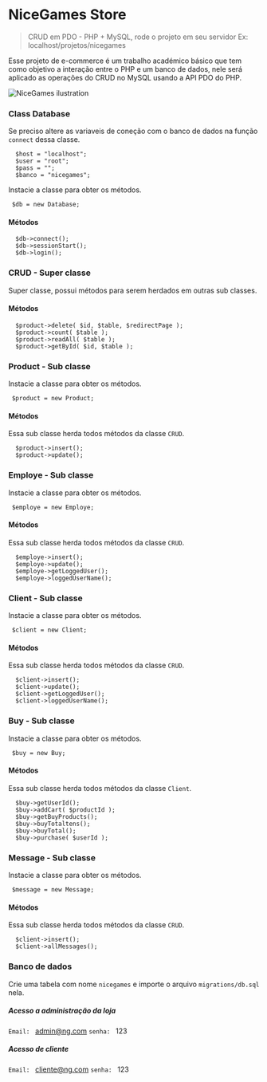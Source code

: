 # NiceGames Store
> CRUD em PDO - PHP + MySQL, rode o projeto em seu servidor Ex: localhost/projetos/nicegames

Esse projeto de e-commerce é um trabalho académico básico que tem como objetivo a interação entre o PHP e um banco de dados, nele será aplicado as operações do CRUD no MySQL usando a API PDO do PHP.

![NiceGames ilustration](https://raw.githubusercontent.com/jeffersondanielss/nicegames/master/img/nicegames.png)

### Class Database
Se preciso altere as variaveis de coneção com o banco de dados na função `connect` dessa classe.

```
  $host = "localhost";
  $user = "root";
  $pass = "";
  $banco = "nicegames";
```

Instacie a classe para obter os métodos.

```
 $db = new Database;
```

#### Métodos

```
  $db->connect();
  $db->sessionStart();
  $db->login();
```

### CRUD - Super classe
Super classe, possui métodos para serem herdados em outras sub classes.

#### Métodos

```
  $product->delete( $id, $table, $redirectPage );
  $product->count( $table );
  $product->readAll( $table );
  $product->getById( $id, $table );
```

### Product - Sub classe
Instacie a classe para obter os métodos.

```
 $product = new Product;
```

#### Métodos
Essa sub classe herda todos métodos da classe `CRUD`.

```
  $product->insert();
  $product->update();
```

### Employe - Sub classe
Instacie a classe para obter os métodos.

```
 $employe = new Employe;
```

#### Métodos
Essa sub classe herda todos métodos da classe `CRUD`.

```
  $employe->insert();
  $employe->update();
  $employe->getLoggedUser();
  $employe->loggedUserName();
```

### Client - Sub classe
Instacie a classe para obter os métodos.

```
 $client = new Client;
```

#### Métodos
Essa sub classe herda todos métodos da classe `CRUD`.

```
  $client->insert();
  $client->update();
  $client->getLoggedUser();
  $client->loggedUserName();
```


### Buy - Sub classe
Instacie a classe para obter os métodos.

```
 $buy = new Buy;
```

#### Métodos
Essa sub classe herda todos métodos da classe `Client`.

```
  $buy->getUserId();
  $buy->addCart( $productId );
  $buy->getBuyProducts();
  $buy->buyTotaltens();
  $buy->buyTotal();
  $buy->purchase( $userId );
```

### Message - Sub classe
Instacie a classe para obter os métodos.

```
 $message = new Message;
```

#### Métodos
Essa sub classe herda todos métodos da classe `CRUD`.

```
  $client->insert();
  $client->allMessages();
```

### Banco de dados
Crie uma tabela com nome `nicegames` e importe o arquivo `migrations/db.sql` nela.

##### Acesso a administração da loja
`Email: ` admin@ng.com
`senha: ` 123

##### Acesso de cliente
`Email: ` cliente@ng.com
`senha: ` 123 